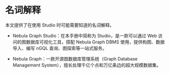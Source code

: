 # 名词解释

本文提供了在使用 Studio 时可能需要知道的名词解释。

- Nebula Graph Studio：在本手册中简称为 Studio，是一款可以通过 Web 访问的图数据库可视化工具，搭配 Nebula Graph DBMS 使用，提供构图、数据导入、编写 nGQL 查询、图探索等一站式服务。

- Nebula Graph：一款开源图数据库管理系统（Graph Database Management System），擅长处理千亿个点和万亿条边的超大规模数据集。

<!--
- Nebula Graph Cloud Service：Nebula Graph 图数据库的云服务平台（Database-as-a-Service，DBaaS），按需付费，支持一键部署 Nebula Graph，集成了 Nebula Graph Studio，并内置资源监控工具。详细信息，参考 [Nebula Graph Cloud Service 用户手册](https://cloud-docs.nebula-cloud.io/en/posts/toc/dbaas-ug-toc/ "点击前往 Nebula Graph Cloud Service 用户手册")。
-->